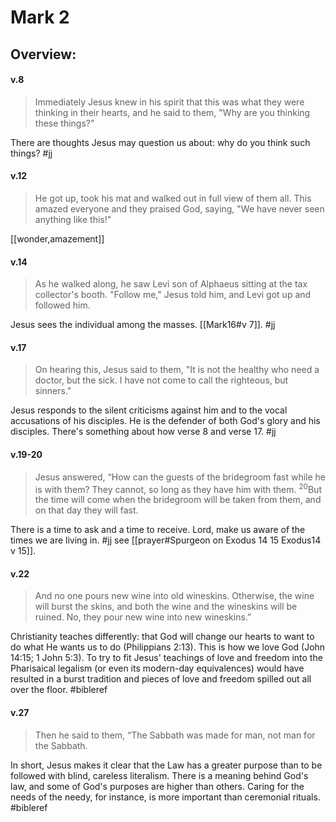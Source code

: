 # Mark 2

## Overview:



#### v.8
>Immediately Jesus knew in his spirit that this was what they were thinking in their hearts, and he said to them, "Why are you thinking these things?"

There are thoughts Jesus may question us about: why do you think such things?
#jj

#### v.12
>He got up, took his mat and walked out in full view of them all. This amazed everyone and they praised God, saying, "We have never seen anything like this!"

[[wonder,amazement]]

#### v.14
>As he walked along, he saw Levi son of Alphaeus sitting at the tax collector's booth. "Follow me," Jesus told him, and Levi got up and followed him.

Jesus sees the individual among the masses. [[Mark16#v 7]].
#jj 

#### v.17
>On hearing this, Jesus said to them, "It is not the healthy who need a doctor, but the sick. I have not come to call the righteous, but sinners."

Jesus responds to the silent criticisms against him and to the vocal accusations of his disciples. He is the defender of both God's glory and his disciples. There's something about how verse 8 and verse 17.
#jj

#### v.19-20
>Jesus answered, “How can the guests of the bridegroom fast while he is with them? They cannot, so long as they have him with them. <sup>20</sup>But the time will come when the bridegroom will be taken from them, and on that day they will fast.

There is a time to ask and a time to receive. Lord, make us aware of the times we are living in.
#jj see [[prayer#Spurgeon on Exodus 14 15 Exodus14 v 15]].

#### v.22
>And no one pours new wine into old wineskins. Otherwise, the wine will burst the skins, and both the wine and the wineskins will be ruined. No, they pour new wine into new wineskins.”

Christianity teaches differently: that God will change our hearts to want to do what He wants us to do (Philippians 2:13). This is how we love God (John 14:15; 1 John 5:3). To try to fit Jesus' teachings of love and freedom into the Pharisaical legalism (or even its modern-day equivalences) would have resulted in a burst tradition and pieces of love and freedom spilled out all over the floor.
#bibleref 

#### v.27
>Then he said to them, “The Sabbath was made for man, not man for the Sabbath.

In short, Jesus makes it clear that the Law has a greater purpose than to be followed with blind, careless literalism. There is a meaning behind God's law, and some of God's purposes are higher than others. Caring for the needs of the needy, for instance, is more important than ceremonial rituals.
#bibleref 







